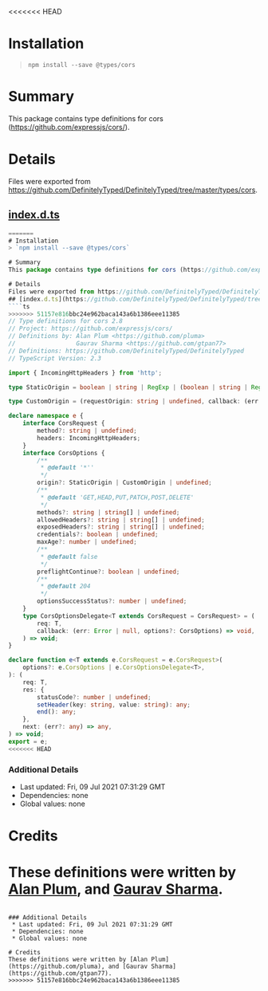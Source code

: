 <<<<<<< HEAD
# Installation
> `npm install --save @types/cors`

# Summary
This package contains type definitions for cors (https://github.com/expressjs/cors/).

# Details
Files were exported from https://github.com/DefinitelyTyped/DefinitelyTyped/tree/master/types/cors.
## [index.d.ts](https://github.com/DefinitelyTyped/DefinitelyTyped/tree/master/types/cors/index.d.ts)
````ts
=======
# Installation
> `npm install --save @types/cors`

# Summary
This package contains type definitions for cors (https://github.com/expressjs/cors/).

# Details
Files were exported from https://github.com/DefinitelyTyped/DefinitelyTyped/tree/master/types/cors.
## [index.d.ts](https://github.com/DefinitelyTyped/DefinitelyTyped/tree/master/types/cors/index.d.ts)
````ts
>>>>>>> 51157e816bbc24e962baca143a6b1386eee11385
// Type definitions for cors 2.8
// Project: https://github.com/expressjs/cors/
// Definitions by: Alan Plum <https://github.com/pluma>
//                 Gaurav Sharma <https://github.com/gtpan77>
// Definitions: https://github.com/DefinitelyTyped/DefinitelyTyped
// TypeScript Version: 2.3

import { IncomingHttpHeaders } from 'http';

type StaticOrigin = boolean | string | RegExp | (boolean | string | RegExp)[];

type CustomOrigin = (requestOrigin: string | undefined, callback: (err: Error | null, origin?: StaticOrigin) => void) => void;

declare namespace e {
    interface CorsRequest {
        method?: string | undefined;
        headers: IncomingHttpHeaders;
    }
    interface CorsOptions {
        /**
         * @default '*''
         */
        origin?: StaticOrigin | CustomOrigin | undefined;
        /**
         * @default 'GET,HEAD,PUT,PATCH,POST,DELETE'
         */
        methods?: string | string[] | undefined;
        allowedHeaders?: string | string[] | undefined;
        exposedHeaders?: string | string[] | undefined;
        credentials?: boolean | undefined;
        maxAge?: number | undefined;
        /**
         * @default false
         */
        preflightContinue?: boolean | undefined;
        /**
         * @default 204
         */
        optionsSuccessStatus?: number | undefined;
    }
    type CorsOptionsDelegate<T extends CorsRequest = CorsRequest> = (
        req: T,
        callback: (err: Error | null, options?: CorsOptions) => void,
    ) => void;
}

declare function e<T extends e.CorsRequest = e.CorsRequest>(
    options?: e.CorsOptions | e.CorsOptionsDelegate<T>,
): (
    req: T,
    res: {
        statusCode?: number | undefined;
        setHeader(key: string, value: string): any;
        end(): any;
    },
    next: (err?: any) => any,
) => void;
export = e;
<<<<<<< HEAD

````

### Additional Details
 * Last updated: Fri, 09 Jul 2021 07:31:29 GMT
 * Dependencies: none
 * Global values: none

# Credits
These definitions were written by [Alan Plum](https://github.com/pluma), and [Gaurav Sharma](https://github.com/gtpan77).
=======

````

### Additional Details
 * Last updated: Fri, 09 Jul 2021 07:31:29 GMT
 * Dependencies: none
 * Global values: none

# Credits
These definitions were written by [Alan Plum](https://github.com/pluma), and [Gaurav Sharma](https://github.com/gtpan77).
>>>>>>> 51157e816bbc24e962baca143a6b1386eee11385
